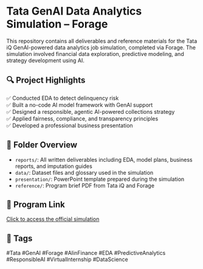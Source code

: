 # Tata GenAI Data Analytics Simulation – Forage

This repository contains all deliverables and reference materials for the Tata iQ GenAI-powered data analytics job simulation, completed via Forage. The simulation involved financial data exploration, predictive modeling, and strategy development using AI.

## 🔍 Project Highlights

✅ Conducted EDA to detect delinquency risk  
✅ Built a no-code AI model framework with GenAI support  
✅ Designed a responsible, agentic AI-powered collections strategy  
✅ Applied fairness, compliance, and transparency principles  
✅ Developed a professional business presentation

## 📁 Folder Overview

- `reports/`: All written deliverables including EDA, model plans, business reports, and imputation guides  
- `data/`: Dataset files and glossary used in the simulation  
- `presentation/`: PowerPoint template prepared during the simulation  
- `reference/`: Program brief PDF from Tata iQ and Forage

## 🔗 Program Link

[Click to access the official simulation]( https://lnkd.in/eahw7eNA)

## 📌 Tags

#Tata #GenAI #Forage #AIinFinance #EDA #PredictiveAnalytics #ResponsibleAI #VirtualInternship #DataScience
